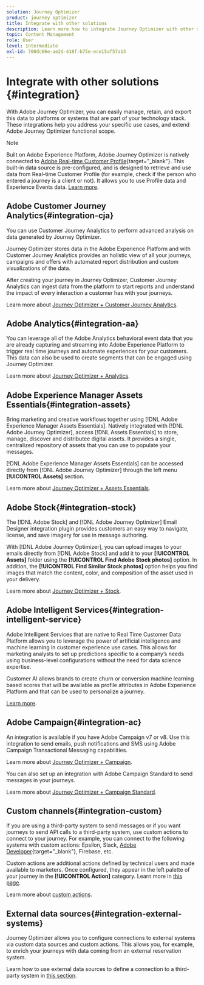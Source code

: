 ```yaml
---
solution: Journey Optimizer
product: journey optimizer
title: Integrate with other solutions
description: Learn more how to integrate Journey Optimizer with other solutions
topic: Content Management
role: User
level: Intermediate
exl-id: 700dc66e-ae2d-418f-b75e-ece15af57ab3
---
```

# Integrate with other solutions {#integration}

With Adobe Journey Optimizer, you can easily manage, retain, and export this data to platforms or systems that are part of your technology stack. These integrations help you address your specific use cases, and extend Adobe Journey Optimizer functional scope.

>[!NOTE]
>
> Built on Adobe Experience Platform, Adobe Journey Optimizer is natively connected to [Adobe Real-time Customer Profile](https://experienceleague.adobe.com/docs/experience-platform/profile/home.html){target="_blank"}. This built-in data source is pre-configured, and is designed to retrieve and use data from Real-time Customer Profile (for example, check if the person who entered a journey is a client or not). It allows you to use Profile data and Experience Events data. [Learn more](../datasource/adobe-experience-platform-data-source.md).
>

## Adobe Customer Journey Analytics{#integration-cja}

You can use Customer Journey Analytics to perform advanced analysis on data generated by Journey Optimizer.

Journey Optimizer stores data in the Adobe Experience Platform and with Customer Journey Analytics provides an holistic view of all your journeys, campaigns and offers with automated report distribution and custom visualizations of the data.

After creating your journey in Journey Optimizer, Customer Journey Analytics can ingest data from the platform to start reports and understand the impact of every interaction a customer has with your journeys.

Learn more about [Journey Optimizer + Customer Journey Analytics](../reports/cja-ajo.md).

## Adobe Analytics{#integration-aa}

You can leverage all of the Adobe Analytics behavioral event data that you are already capturing and streaming into Adobe Experience Platform to trigger real time journeys and automate experiences for your customers. This data can also be used to create segments that can be engaged using Journey Optimizer.

Learn more about [Journey Optimizer + Analytics](../event/about-analytics.md).


## Adobe Experience Manager Assets Essentials{#integration-assets}

Bring marketing and creative workflows together using [!DNL Adobe Experience Manager Assets Essentials]. Natively integrated with [!DNL Adobe Journey Optimizer], access [!DNL Assets Essentials] to store, manage, discover and distributee digital assets. It provides a single, centralized repository of assets that you can use to populate your messages.

[!DNL Adobe Experience Manager Assets Essentials] can be accessed directly from [!DNL Adobe Journey Optimizer] through the left menu **[!UICONTROL Assets]** section.

Learn more about [Journey Optimizer + Assets Essentials](../email/assets-essentials.md).


## Adobe Stock{#integration-stock}

The [!DNL Adobe Stock] and [!DNL Adobe Journey Optimizer] Email Designer integration plugin provides customers an easy way to navigate, license, and save imagery for use in message authoring.

With [!DNL Adobe Journey Optimizer], you can upload images to your emails directly from [!DNL Adobe Stock] and add it to your **[!UICONTROL Assets]** folder using the **[!UICONTROL Find Adobe Stock photos]** option. In addition, the **[!UICONTROL Find Similar Stock photos]** option helps you find images that match the content, color, and composition of the asset used in your delivery.

Learn more about [Journey Optimizer + Stock](../email/stock.md).


## Adobe Intelligent Services{#integration-intelligent-service}

Adobe Intelligent Services that are native to Real Time Customer Data Platform allows you to leverage the power of artificial intelligence and machine learning in customer experience use cases. This allows for marketing analysts to set up predictions specific to a company’s needs using business-level configurations without the need for data science expertise.

Customer AI allows brands to create churn or conversion machine learning based scores that will be available as profile attributes in Adobe Experience Platform and that can be used to personalize a journey.

[Learn more](../building-journeys/ai-services-overview.md).


## Adobe Campaign{#integration-ac}

An integration is available if you have Adobe Campaign v7 or v8. Use this integration to send emails, push notifications and SMS using Adobe Campaign Transactional Messaging capabilities.

Learn more about [Journey Optimizer + Campaign](../building-journeys/ajo-ac.md).

You can also set up an integration with Adobe Campaign Standard to send messages in your journeys.

Learn more about [Journey Optimizer + Campaign Standard](../building-journeys/ajo-ac.md).

## Custom channels{#integration-custom}

If you are using a third-party system to send messages or if you want journeys to send API calls to a third-party system, use custom actions to connect to your journey. For example, you can connect to the following systems with custom actions: Epsilon, Slack, [Adobe Developer](https://developer.adobe.com){target="_blank"}, Firebase, etc.

Custom actions are additional actions defined by technical users and made available to marketers. Once configured, they appear in the left palette of your journey in the **[!UICONTROL Action]** category. Learn more in [this page](../building-journeys/about-journey-activities.md#action-activities). 

Learn more about [custom actions](../action/about-custom-action-configuration.md).

## External data sources{#integration-external-systems}

Journey Optimizer allows you to configure connections to external systems via custom data sources and custom actions. This allows you, for example, to enrich your journeys with data coming from an external reservation system.

Learn how to use external data sources to define a connection to a third-party system in [this section](../datasource/external-data-sources.md).
